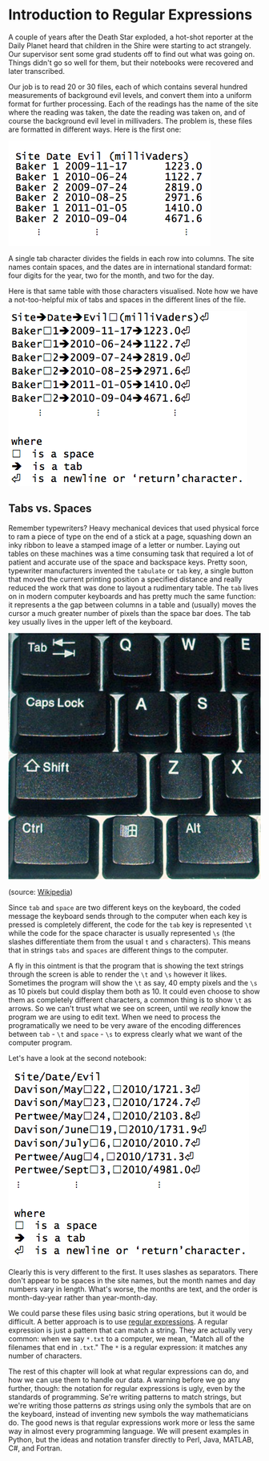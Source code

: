# Introduction to Regular Expressions

A couple of years after the Death Star exploded, a hot-shot reporter at
the Daily Planet heard that children in the Shire were starting to act
strangely. Our supervisor sent some grad students off to find out what
was going on. Things didn't go so well for them, but their notebooks
were recovered and later transcribed.

Our job is to read 20 or 30 files, each of which contains several
hundred measurements of background evil levels, and convert them into a
uniform format for further processing. Each of the readings has the name
of the site where the reading was taken, the date the reading was taken
on, and of course the background evil level in millivaders. The problem
is, these files are formatted in different ways. Here is the first one:


![image](img/01-intro-notebook-1.png) 

A single tab character divides the fields in each row into columns. The
site names contain spaces, and the dates are in international standard
format: four digits for the year, two for the month, and two for the
day.

Here is that same table with those characters visualised. Note how we have a not-too-helpful mix of tabs and spaces in the different lines of the file.

![image](img/01-intro-notebook-1-metachars.png) 

## Tabs vs. Spaces

Remember typewriters? Heavy mechanical devices that used physical force to ram a piece of type on the end of a stick at a page, squashing down an inky ribbon to leave a stamped image of a letter or number. Laying out tables on these machines was a time consuming task that required a lot of patient and accurate use of the space and backspace keys. Pretty soon, typewriter manufacturers invented the `tabulate` or `tab` key, a single button that moved the current printing position a specified distance and really reduced the work that was done to layout a rudimentary table. The `tab` lives on in modern computer keyboards and has pretty much the same function: it represents a the gap between columns in a table and (usually) moves the cursor a much greater number of pixels than the space bar does. The tab key usually lives in the upper left of the keyboard.

![image](img/Keyboard-left_keys.jpg)

(source: [Wikipedia](http://commons.wikimedia.org/wiki/File:Keyboard-left_keys.jpg#mediaviewer/File:Keyboard-left_keys.jpg))

Since `tab` and `space` are two different keys on the keyboard, the coded message the keyboard sends through to the computer when each key is pressed is completely different, the code for the `tab` key is represented `\t` while the code for the space character is usually represented `\s` (the slashes differentiate them from the usual `t` and `s` characters). This means that in strings `tabs` and `spaces` are different things to the computer. 

A fly in this ointment is that the program that is showing the text strings through the screen is able to render the `\t` and `\s` however it likes. Sometimes the program will show the `\t` as say, 40 empty pixels and the  `\s` as 10 pixels but could display them both as 10. It could even choose to show them as completely different characters, a common thing is to show `\t` as arrows. So we can't trust what we see on screen, until we *really* know the program we are using to edit text. When we need to process the programatically we need to be very aware of the encoding differences between `tab` - `\t` and `space` - `\s` to express clearly what we want of the computer program.   


Let's have a look at the second notebook:

![image](img/01-intro-notebook-2.png) 

Clearly this is very different to the first. It uses slashes as separators. There don't appear to be spaces in the
site names, but the month names and day numbers vary in length. What's
worse, the months are text, and the order is month-day-year rather than
year-month-day.

We could parse these files using basic string operations, but it would
be difficult. A better approach is to use [regular
expressions](glossary.html#regular-expression). A regular expression is
just a pattern that can match a string. They are actually very common:
when we say `*.txt` to a computer, we mean, "Match all of the filenames
that end in `.txt`." The `*` is a regular expression: it matches any
number of characters.

The rest of this chapter will look at what regular expressions can do,
and how we can use them to handle our data. A warning before we go any
further, though: the notation for regular expressions is ugly, even by
the standards of programming. Se're writing patterns to match strings,
but we're writing those patterns *as* strings using only the symbols
that are on the keyboard, instead of inventing new symbols the way
mathematicians do. The good news is that regular expressions work more
or less the same way in almost every programming language. We will
present examples in Python, but the ideas and notation transfer directly
to Perl, Java, MATLAB, C\#, and Fortran.